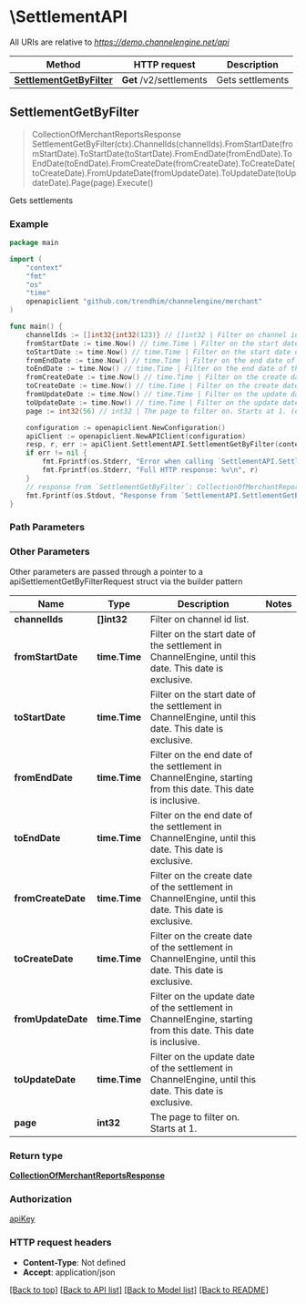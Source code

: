 # \SettlementAPI

All URIs are relative to *https://demo.channelengine.net/api*

Method | HTTP request | Description
------------- | ------------- | -------------
[**SettlementGetByFilter**](SettlementAPI.md#SettlementGetByFilter) | **Get** /v2/settlements | Gets settlements



## SettlementGetByFilter

> CollectionOfMerchantReportsResponse SettlementGetByFilter(ctx).ChannelIds(channelIds).FromStartDate(fromStartDate).ToStartDate(toStartDate).FromEndDate(fromEndDate).ToEndDate(toEndDate).FromCreateDate(fromCreateDate).ToCreateDate(toCreateDate).FromUpdateDate(fromUpdateDate).ToUpdateDate(toUpdateDate).Page(page).Execute()

Gets settlements



### Example

```go
package main

import (
    "context"
    "fmt"
    "os"
    "time"
    openapiclient "github.com/trendhim/channelengine/merchant"
)

func main() {
    channelIds := []int32{int32(123)} // []int32 | Filter on channel id list. (optional)
    fromStartDate := time.Now() // time.Time | Filter on the start date of the settlement in ChannelEngine, until this date. This date is exclusive. (optional)
    toStartDate := time.Now() // time.Time | Filter on the start date of the settlement in ChannelEngine, until this date. This date is exclusive. (optional)
    fromEndDate := time.Now() // time.Time | Filter on the end date of the settlement in ChannelEngine, starting from this date. This date is inclusive. (optional)
    toEndDate := time.Now() // time.Time | Filter on the end date of the settlement in ChannelEngine, until this date. This date is exclusive. (optional)
    fromCreateDate := time.Now() // time.Time | Filter on the create date of the settlement in ChannelEngine, until this date. This date is exclusive. (optional)
    toCreateDate := time.Now() // time.Time | Filter on the create date of the settlement in ChannelEngine, until this date. This date is exclusive. (optional)
    fromUpdateDate := time.Now() // time.Time | Filter on the update date of the settlement in ChannelEngine, starting from this date. This date is inclusive. (optional)
    toUpdateDate := time.Now() // time.Time | Filter on the update date of the settlement in ChannelEngine, until this date. This date is exclusive. (optional)
    page := int32(56) // int32 | The page to filter on. Starts at 1. (optional)

    configuration := openapiclient.NewConfiguration()
    apiClient := openapiclient.NewAPIClient(configuration)
    resp, r, err := apiClient.SettlementAPI.SettlementGetByFilter(context.Background()).ChannelIds(channelIds).FromStartDate(fromStartDate).ToStartDate(toStartDate).FromEndDate(fromEndDate).ToEndDate(toEndDate).FromCreateDate(fromCreateDate).ToCreateDate(toCreateDate).FromUpdateDate(fromUpdateDate).ToUpdateDate(toUpdateDate).Page(page).Execute()
    if err != nil {
        fmt.Fprintf(os.Stderr, "Error when calling `SettlementAPI.SettlementGetByFilter``: %v\n", err)
        fmt.Fprintf(os.Stderr, "Full HTTP response: %v\n", r)
    }
    // response from `SettlementGetByFilter`: CollectionOfMerchantReportsResponse
    fmt.Fprintf(os.Stdout, "Response from `SettlementAPI.SettlementGetByFilter`: %v\n", resp)
}
```

### Path Parameters



### Other Parameters

Other parameters are passed through a pointer to a apiSettlementGetByFilterRequest struct via the builder pattern


Name | Type | Description  | Notes
------------- | ------------- | ------------- | -------------
 **channelIds** | **[]int32** | Filter on channel id list. | 
 **fromStartDate** | **time.Time** | Filter on the start date of the settlement in ChannelEngine, until this date. This date is exclusive. | 
 **toStartDate** | **time.Time** | Filter on the start date of the settlement in ChannelEngine, until this date. This date is exclusive. | 
 **fromEndDate** | **time.Time** | Filter on the end date of the settlement in ChannelEngine, starting from this date. This date is inclusive. | 
 **toEndDate** | **time.Time** | Filter on the end date of the settlement in ChannelEngine, until this date. This date is exclusive. | 
 **fromCreateDate** | **time.Time** | Filter on the create date of the settlement in ChannelEngine, until this date. This date is exclusive. | 
 **toCreateDate** | **time.Time** | Filter on the create date of the settlement in ChannelEngine, until this date. This date is exclusive. | 
 **fromUpdateDate** | **time.Time** | Filter on the update date of the settlement in ChannelEngine, starting from this date. This date is inclusive. | 
 **toUpdateDate** | **time.Time** | Filter on the update date of the settlement in ChannelEngine, until this date. This date is exclusive. | 
 **page** | **int32** | The page to filter on. Starts at 1. | 

### Return type

[**CollectionOfMerchantReportsResponse**](CollectionOfMerchantReportsResponse.md)

### Authorization

[apiKey](../README.md#apiKey)

### HTTP request headers

- **Content-Type**: Not defined
- **Accept**: application/json

[[Back to top]](#) [[Back to API list]](../README.md#documentation-for-api-endpoints)
[[Back to Model list]](../README.md#documentation-for-models)
[[Back to README]](../README.md)

